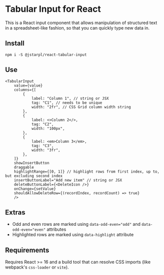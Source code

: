 # Tabular Input for React

This is a React input component that allows manipulation of structured text in a spreadsheet-like fashion, so that you can quickly type new data in.

## Install

```
npm i -S @jstarpl/react-tabular-input
```

## Use

```JSX
<TabularInput
    value={value}
    columns={[
        {
            label: "Column 1", // string or JSX
            tag: "C1", // needs to be unique
            width: "2fr", // CSS Grid column width string
        },
        {
            label: <>Column 2</>,
            tag: "C2",
            width: "100px",
        },
        {
            label: <em>Column 3</em>,
            tag: "C3",
            width: "3fr",
        },
    ]}
    showInsertButton
    draggable
    highlightRange={[0, 1]} // highlight rows from first index, up to, but excluding second index
    insertButtonLabel="Add new item" // string or JSX
    deleteButtonLabel={<DeleteIcon />}
    onChange={setValue}
    shouldAllowDeleteRow={(recordIndex, recordCount) => true}
    />
```

## Extras

- Odd and even rows are marked using `data-odd-even="odd"` and `data-odd-even="even"` attributes
- Highlighted rows are marked using `data-highlight` attribute

## Requirements

Requires React >= 16 and a build tool that can resolve CSS imports (like webpack's `css-loader` or `vite`).

